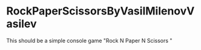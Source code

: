 # RockPaperScissorsByVasilMilenovVasilev
This should be a simple console game "Rock N Paper N Scissors "
